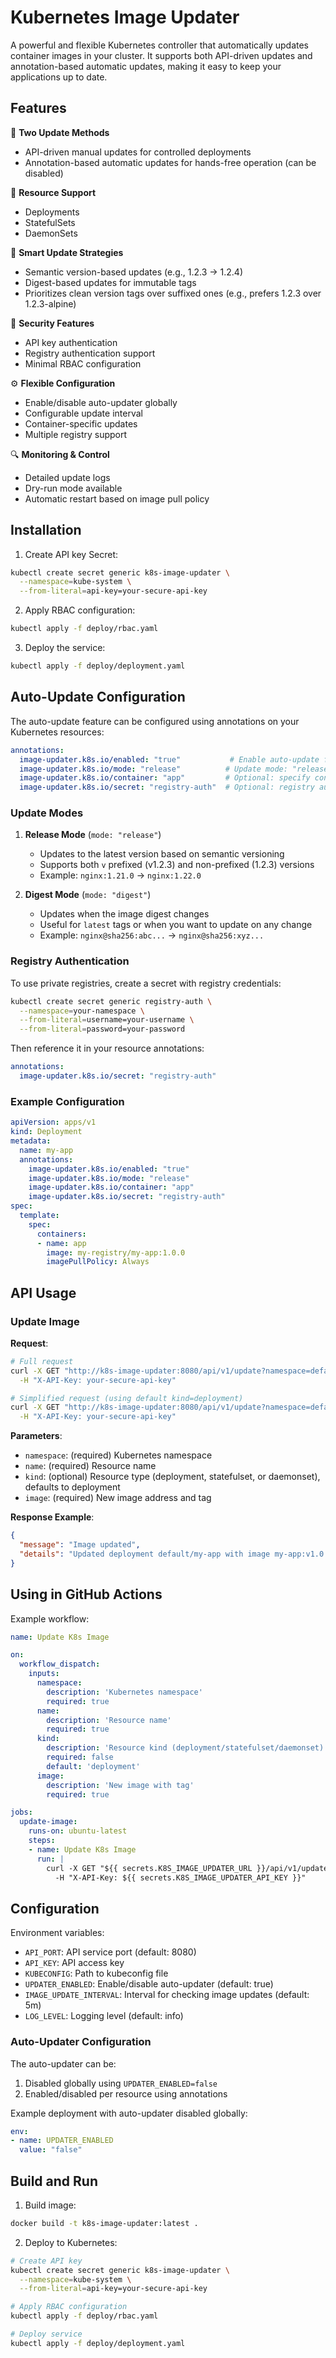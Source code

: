 # Kubernetes Image Updater

A powerful and flexible Kubernetes controller that automatically updates container images in your cluster. It supports both API-driven updates and annotation-based automatic updates, making it easy to keep your applications up to date.

## Features

🚀 **Two Update Methods**
- API-driven manual updates for controlled deployments
- Annotation-based automatic updates for hands-free operation (can be disabled)

🔄 **Resource Support**
- Deployments
- StatefulSets
- DaemonSets

🎯 **Smart Update Strategies**
- Semantic version-based updates (e.g., 1.2.3 -> 1.2.4)
- Digest-based updates for immutable tags
- Prioritizes clean version tags over suffixed ones (e.g., prefers 1.2.3 over 1.2.3-alpine)

🔐 **Security Features**
- API key authentication
- Registry authentication support
- Minimal RBAC configuration

⚙️ **Flexible Configuration**
- Enable/disable auto-updater globally
- Configurable update interval
- Container-specific updates
- Multiple registry support

🔍 **Monitoring & Control**
- Detailed update logs
- Dry-run mode available
- Automatic restart based on image pull policy

## Installation

1. Create API key Secret:

```bash
kubectl create secret generic k8s-image-updater \
  --namespace=kube-system \
  --from-literal=api-key=your-secure-api-key
```

2. Apply RBAC configuration:

```bash
kubectl apply -f deploy/rbac.yaml
```

3. Deploy the service:

```bash
kubectl apply -f deploy/deployment.yaml
```

## Auto-Update Configuration

The auto-update feature can be configured using annotations on your Kubernetes resources:

```yaml
annotations:
  image-updater.k8s.io/enabled: "true"           # Enable auto-update for this resource
  image-updater.k8s.io/mode: "release"          # Update mode: "release" or "digest"
  image-updater.k8s.io/container: "app"         # Optional: specify container name
  image-updater.k8s.io/secret: "registry-auth"  # Optional: registry authentication secret
```

### Update Modes

1. **Release Mode** (`mode: "release"`)
   - Updates to the latest version based on semantic versioning
   - Supports both `v` prefixed (v1.2.3) and non-prefixed (1.2.3) versions
   - Example: `nginx:1.21.0` -> `nginx:1.22.0`

2. **Digest Mode** (`mode: "digest"`)
   - Updates when the image digest changes
   - Useful for `latest` tags or when you want to update on any change
   - Example: `nginx@sha256:abc...` -> `nginx@sha256:xyz...`

### Registry Authentication

To use private registries, create a secret with registry credentials:

```bash
kubectl create secret generic registry-auth \
  --namespace=your-namespace \
  --from-literal=username=your-username \
  --from-literal=password=your-password
```

Then reference it in your resource annotations:

```yaml
annotations:
  image-updater.k8s.io/secret: "registry-auth"
```

### Example Configuration

```yaml
apiVersion: apps/v1
kind: Deployment
metadata:
  name: my-app
  annotations:
    image-updater.k8s.io/enabled: "true"
    image-updater.k8s.io/mode: "release"
    image-updater.k8s.io/container: "app"
    image-updater.k8s.io/secret: "registry-auth"
spec:
  template:
    spec:
      containers:
      - name: app
        image: my-registry/my-app:1.0.0
        imagePullPolicy: Always
```

## API Usage

### Update Image

**Request**:

```bash
# Full request
curl -X GET "http://k8s-image-updater:8080/api/v1/update?namespace=default&name=my-app&kind=deployment&image=my-app:v1.0.0" \
  -H "X-API-Key: your-secure-api-key"

# Simplified request (using default kind=deployment)
curl -X GET "http://k8s-image-updater:8080/api/v1/update?namespace=default&name=my-app&image=my-app:v1.0.0" \
  -H "X-API-Key: your-secure-api-key"
```

**Parameters**:

- `namespace`: (required) Kubernetes namespace
- `name`: (required) Resource name
- `kind`: (optional) Resource type (deployment, statefulset, or daemonset), defaults to deployment
- `image`: (required) New image address and tag

**Response Example**:

```json
{
  "message": "Image updated",
  "details": "Updated deployment default/my-app with image my-app:v1.0.0"
}
```

## Using in GitHub Actions

Example workflow:

```yaml
name: Update K8s Image

on:
  workflow_dispatch:
    inputs:
      namespace:
        description: 'Kubernetes namespace'
        required: true
      name:
        description: 'Resource name'
        required: true
      kind:
        description: 'Resource kind (deployment/statefulset/daemonset)'
        required: false
        default: 'deployment'
      image:
        description: 'New image with tag'
        required: true

jobs:
  update-image:
    runs-on: ubuntu-latest
    steps:
    - name: Update K8s Image
      run: |
        curl -X GET "${{ secrets.K8S_IMAGE_UPDATER_URL }}/api/v1/update?namespace=${{ github.event.inputs.namespace }}&name=${{ github.event.inputs.name }}&kind=${{ github.event.inputs.kind }}&image=${{ github.event.inputs.image }}" \
          -H "X-API-Key: ${{ secrets.K8S_IMAGE_UPDATER_API_KEY }}"
```

## Configuration

Environment variables:

- `API_PORT`: API service port (default: 8080)
- `API_KEY`: API access key
- `KUBECONFIG`: Path to kubeconfig file
- `UPDATER_ENABLED`: Enable/disable auto-updater (default: true)
- `IMAGE_UPDATE_INTERVAL`: Interval for checking image updates (default: 5m)
- `LOG_LEVEL`: Logging level (default: info)

### Auto-Updater Configuration

The auto-updater can be:
1. Disabled globally using `UPDATER_ENABLED=false`
2. Enabled/disabled per resource using annotations

Example deployment with auto-updater disabled globally:
```yaml
env:
- name: UPDATER_ENABLED
  value: "false"
```

## Build and Run

1. Build image:

```bash
docker build -t k8s-image-updater:latest .
```

2. Deploy to Kubernetes:

```bash
# Create API key
kubectl create secret generic k8s-image-updater \
  --namespace=kube-system \
  --from-literal=api-key=your-secure-api-key

# Apply RBAC configuration
kubectl apply -f deploy/rbac.yaml

# Deploy service
kubectl apply -f deploy/deployment.yaml
``` 